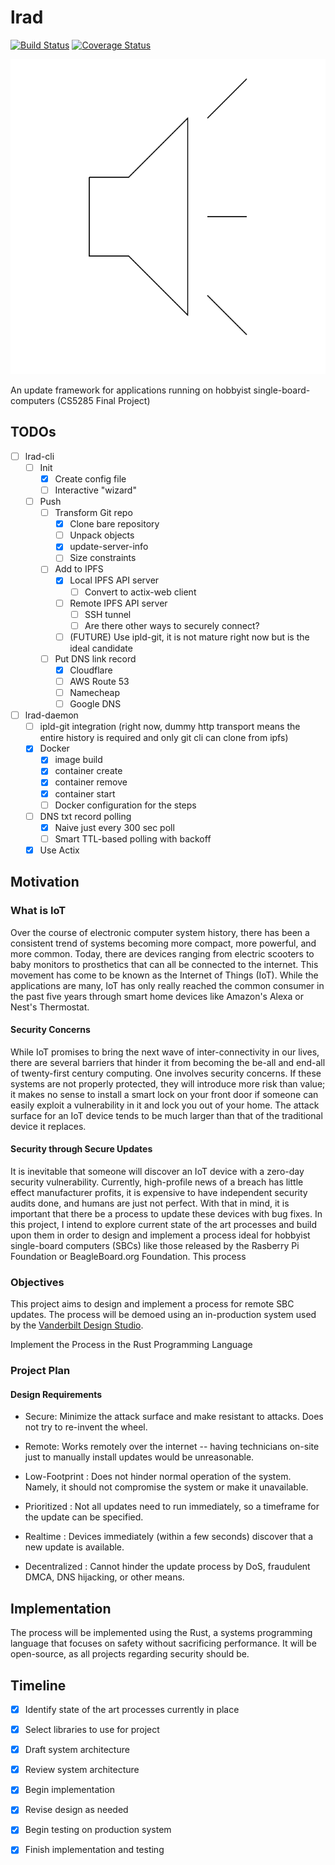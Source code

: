 # lrad

[![Build Status](https://travis-ci.org/sameer/lrad.svg?branch=master)](https://travis-ci.org/sameer/lrad)
[![Coverage Status](https://coveralls.io/repos/github/sameer/lrad/badge.svg?branch=master)](https://coveralls.io/github/sameer/lrad?branch=master)

![logo](lrad.svg)

An update framework for applications running on hobbyist single-board-computers (CS5285 Final Project)

## TODOs

- [ ] lrad-cli
  - [ ] Init
    - [x] Create config file
    - [ ] Interactive "wizard"
  - [ ] Push
    - [ ] Transform Git repo
      - [x] Clone bare repository
      - [ ] Unpack objects
      - [x] update-server-info
      - [ ] Size constraints
    - [ ] Add to IPFS
      - [x] Local IPFS API server
        - [ ] Convert to actix-web client
      - [ ] Remote IPFS API server
        - [ ] SSH tunnel
        - [ ] Are there other ways to securely connect?
      - [ ] (FUTURE) Use ipld-git, it is not mature right now but is the ideal candidate
    - [ ] Put DNS link record
      - [x] Cloudflare
      - [ ] AWS Route 53
      - [ ] Namecheap
      - [ ] Google DNS
- [ ] lrad-daemon
  - [ ] ipld-git integration (right now, dummy http transport means the entire history is required and only git cli can clone from ipfs)
  - [x] Docker
    - [x] image build
    - [x] container create
    - [x] container remove
    - [x] container start
    - [ ] Docker configuration for the steps
  - [ ] DNS txt record polling
    - [x] Naive just every 300 sec poll
    - [ ] Smart TTL-based polling with backoff
  - [x] Use Actix

## Motivation

### What is IoT

Over the course of electronic computer system history, there has been a consistent trend of systems becoming more compact, more powerful, and more common. Today, there are devices ranging from electric scooters to baby monitors to prosthetics that can all be connected to the internet. This movement has come to be known as the Internet of Things (IoT). While the applications are many, IoT has only really reached the common consumer in the past five years through smart home devices like Amazon's Alexa or Nest's Thermostat.

#### Security Concerns

While IoT promises to bring the next wave of inter-connectivity in our lives, there are several barriers that hinder it from becoming the be-all and end-all of twenty-first century computing. One involves security concerns. If these systems are not properly protected, they will introduce more risk than value; it makes no sense to install a smart lock on your front door if someone can easily exploit a vulnerability in it and lock you out of your home. The attack surface for an IoT device tends to be much larger than that of the traditional device it replaces.

#### Security through Secure Updates

It is inevitable that someone will discover an IoT device with a zero-day security vulnerability. Currently, high-profile news of a breach has little effect manufacturer profits, it is expensive to have independent security audits done, and humans are just not perfect. With that in mind, it is important that there be a process to update these devices with bug fixes. In this project, I intend to explore current state of the art processes and build upon them in order to design and implement a process ideal for hobbyist single-board computers (SBCs) like those released by the Rasberry Pi Foundation or BeagleBoard.org Foundation. This process

### Objectives

This project aims to design and implement a process for remote SBC updates. The process will be demoed using an in-production system used by the [Vanderbilt Design Studio](https://github.com/vanderbilt-design-studio/).

Implement the Process in the Rust Programming Language

### Project Plan

#### Design Requirements

- Secure: Minimize the attack surface and make resistant to attacks. Does not try to re-invent the wheel.

- Remote: Works remotely over the internet -- having technicians on-site just to manually install updates would be unreasonable.

- Low-Footprint : Does not hinder normal operation of the system. Namely, it should not compromise the system or make it unavailable.

- Prioritized : Not all updates need to run immediately, so a timeframe for the update can be specified.

- Realtime : Devices immediately (within a few seconds) discover that a new update is available.

- Decentralized : Cannot hinder the update process by DoS, fraudulent DMCA, DNS hijacking, or other means.

## Implementation

The process will be implemented using the Rust, a systems programming language that focuses on safety without sacrificing performance. It will be open-source, as all projects regarding security should be.

## Timeline

- [x] Identify state of the art processes currently in place

- [x] Select libraries to use for project

- [x] Draft system architecture

- [x] Review system architecture

- [x] Begin implementation

- [x] Revise design as needed

- [x] Begin testing on production system

- [x] Finish implementation and testing

